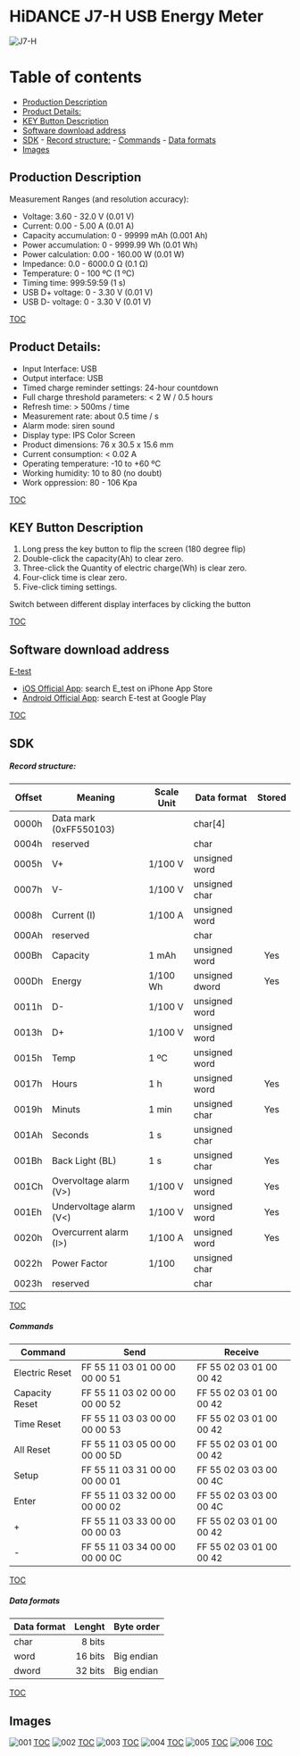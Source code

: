 # HiDANCE J7-H USB Energy Meter
![J7-H](img/J7-H.png)

# Table of contents
- [Production Description](#production-description)
- [Product Details:](#product-details)
- [KEY Button Description](#key-button-description)
- [Software download address](#software-download-address)
- [SDK](#sdk)
			- [Record structure:](#record-structure)
			- [Commands](#commands)
			- [Data formats](#data-formats)
- [Images](#images)

## Production Description
Measurement Ranges (and resolution accuracy):
- Voltage: 3.60 - 32.0 V (0.01 V)
- Current: 0.00 - 5.00 A (0.01 A)
- Capacity accumulation: 0 - 99999 mAh (0.001 Ah)
- Power accumulation: 0 - 9999.99 Wh (0.01 Wh)
- Power calculation: 0.00 - 160.00 W (0.01 W)
- Impedance: 0.0 - 6000.0 Ω (0.1 Ω)
- Temperature: 0 - 100 ºC (1 ºC)
- Timing time: 999:59:59 (1 s)
- USB D+ voltage: 0 - 3.30 V (0.01 V)
- USB D- voltage: 0 - 3.30 V (0.01 V)

[TOC](#table-of-contents)

## Product Details:
- Input Interface:  USB
- Output interface:  USB
- Timed charge reminder settings: 24-hour countdown
- Full charge threshold parameters: < 2 W / 0.5 hours
- Refresh time: > 500ms / time
- Measurement rate: about 0.5 time / s
- Alarm mode: siren sound
- Display type: IPS Color Screen
- Product dimensions: 76 x 30.5 x 15.6 mm
- Current consumption: < 0.02 A
- Operating temperature: -10 to +60 ºC
- Working humidity: 10 to 80 (no doubt)
- Work oppression: 80 - 106 Kpa

[TOC](#table-of-contents)

## KEY Button Description
1. Long press the key button to flip the screen (180 degree flip)
2. Double-click the capacity(Ah) to clear zero.
3. Three-click the Quantity of electric charge(Wh) is clear zero.
4. Four-click time is clear zero.
5. Five-click timing settings.

Switch between different display interfaces by clicking the button

[TOC](#table-of-contents)

## Software download address
[E-test](../E-test)

- [iOS Official App](https://apps.apple.com/app/e-test/id1478623332): search E_test on iPhone App Store
- [Android Official App](https://play.google.com/store/apps/details?id=com.tang.etest.e_test): search E-test at Google Play

[TOC](#table-of-contents)

## SDK

##### Record structure:

| Offset | Meaning                 | Scale Unit | Data format    | Stored |
|--------|-------------------------|------------|----------------|:------:|
| 0000h  | Data mark (0xFF550103)  |            | char[4]        |        |
| 0004h  | reserved                |            | char           |        |
| 0005h  | V+                      | 1/100 V    | unsigned word  |        |
| 0007h  | V-                      | 1/100 V    | unsigned char  |        |
| 0008h  | Current (I)             | 1/100 A    | unsigned word  |        |
| 000Ah  | reserved                |            | char           |        |
| 000Bh  | Capacity                | 1 mAh      | unsigned word  |  Yes   |
| 000Dh  | Energy                  | 1/100 Wh   | unsigned dword |  Yes   |
| 0011h  | D-                      | 1/100 V    | unsigned word  |        |
| 0013h  | D+                      | 1/100 V    | unsigned word  |        |
| 0015h  | Temp                    | 1 ºC       | unsigned word  |        |
| 0017h  | Hours                   | 1 h        | unsigned word  |  Yes   |
| 0019h  | Minuts                  | 1 min      | unsigned char  |  Yes   |
| 001Ah  | Seconds                 | 1 s        | unsigned char  |        |
| 001Bh  | Back Light (BL)         | 1 s        | unsigned char  |  Yes   |
| 001Ch  | Overvoltage alarm (V>)  | 1/100 V    | unsigned word  |  Yes   |
| 001Eh  | Undervoltage alarm (V<) | 1/100 V    | unsigned word  |  Yes   |
| 0020h  | Overcurrent alarm (I>)  | 1/100 A    | unsigned word  |  Yes   |
| 0022h  | Power Factor            | 1/100      | unsigned char  |        |
| 0023h  | reserved                |            | char           |        |

[TOC](#table-of-contents)

##### Commands
| Command        | Send                          | Receive                 |
|----------------|-------------------------------|-------------------------|
| Electric Reset | FF 55 11 03 01 00 00 00 00 51 | FF 55 02 03 01 00 00 42 |
| Capacity Reset | FF 55 11 03 02 00 00 00 00 52 | FF 55 02 03 01 00 00 42 |
| Time Reset     | FF 55 11 03 03 00 00 00 00 53 | FF 55 02 03 01 00 00 42 |
| All Reset      | FF 55 11 03 05 00 00 00 00 5D | FF 55 02 03 01 00 00 42 |
| Setup          | FF 55 11 03 31 00 00 00 00 01 | FF 55 02 03 03 00 00 4C |
| Enter          | FF 55 11 03 32 00 00 00 00 02 | FF 55 02 03 03 00 00 4C |
| +              | FF 55 11 03 33 00 00 00 00 03 | FF 55 02 03 01 00 00 42 |
| -              | FF 55 11 03 34 00 00 00 00 0C | FF 55 02 03 01 00 00 42 |


[TOC](#table-of-contents)

##### Data formats

| Data format | Lenght  | Byte order |
|-------------|--------:|------------|
| char        |  8 bits |            |
| word        | 16 bits | Big endian |
| dword       | 32 bits | Big endian |

[TOC](#table-of-contents)

## Images
![001](img/001.jpg)
[TOC](#table-of-contents)
![002](img/002.jpg)
[TOC](#table-of-contents)
![003](img/003.jpg)
[TOC](#table-of-contents)
![004](img/004.jpg)
[TOC](#table-of-contents)
![005](img/005.jpg)
[TOC](#table-of-contents)
![006](img/006.jpg)
[TOC](#table-of-contents)

